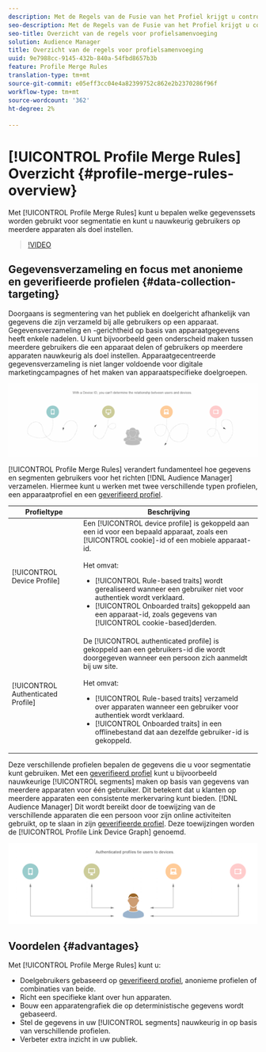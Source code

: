 ```yaml
---
description: Met de Regels van de Fusie van het Profiel krijgt u controle over de gegevensreeksen die voor segmentatie worden gebruikt en kan een persoon nauwkeurig over veelvoudige apparaten richten.
seo-description: Met de Regels van de Fusie van het Profiel krijgt u controle over de gegevensreeksen die voor segmentatie worden gebruikt en kan een persoon nauwkeurig over veelvoudige apparaten richten.
seo-title: Overzicht van de regels voor profielsamenvoeging
solution: Audience Manager
title: Overzicht van de regels voor profielsamenvoeging
uuid: 9e7988cc-9145-432b-840a-54fbd8657b3b
feature: Profile Merge Rules
translation-type: tm+mt
source-git-commit: e05eff3cc04e4a82399752c862e2b2370286f96f
workflow-type: tm+mt
source-wordcount: '362'
ht-degree: 2%

---
```



# [!UICONTROL Profile Merge Rules] Overzicht {#profile-merge-rules-overview}

Met [!UICONTROL Profile Merge Rules] kunt u bepalen welke gegevenssets worden gebruikt voor segmentatie en kunt u nauwkeurig gebruikers op meerdere apparaten als doel instellen.

>[!VIDEO](https://video.tv.adobe.com/v/28974)

## Gegevensverzameling en focus met anonieme en geverifieerde profielen {#data-collection-targeting}

Doorgaans is segmentering van het publiek en doelgericht afhankelijk van gegevens die zijn verzameld bij alle gebruikers op een apparaat. Gegevensverzameling en -gerichtheid op basis van apparaatgegevens heeft enkele nadelen. U kunt bijvoorbeeld geen onderscheid maken tussen meerdere gebruikers die een apparaat delen of gebruikers op meerdere apparaten nauwkeurig als doel instellen. Apparaatgecentreerde gegevensverzameling is niet langer voldoende voor digitale marketingcampagnes of het maken van apparaatspecifieke doelgroepen.

![](assets/unauthenticated2.png)

[!UICONTROL Profile Merge Rules] verandert fundamenteel hoe gegevens en segmenten gebruikers voor het richten  [!DNL Audience Manager] verzamelen. Hiermee kunt u werken met twee verschillende typen profielen, een apparaatprofiel en een [geverifieerd profiel](../../reference/visitor-authentication-states.md).

| Profieltype | Beschrijving |
|---|---|
| [!UICONTROL Device Profile] | Een [!UICONTROL device profile] is gekoppeld aan een id voor een bepaald apparaat, zoals een [!UICONTROL cookie]-id of een mobiele apparaat-id.<br><br> Het omvat:<ul><li>[!UICONTROL Rule-based traits] wordt gerealiseerd wanneer een gebruiker niet voor authentiek wordt verklaard.</li><li>[!UICONTROL Onboarded traits] gekoppeld aan een apparaat-id, zoals gegevens van  [!UICONTROL cookie-based]derden.</li></ul> |
| [!UICONTROL Authenticated Profile] | De [!UICONTROL authenticated profile] is gekoppeld aan een gebruikers-id die wordt doorgegeven wanneer een persoon zich aanmeldt bij uw site.<br><br>Het omvat:<ul><li>[!UICONTROL Rule-based traits] verzameld over apparaten wanneer een gebruiker voor authentiek wordt verklaard.</li><li>[!UICONTROL Onboarded traits] in een offlinebestand dat aan dezelfde gebruiker-id is gekoppeld.</li></ul> |

Deze verschillende profielen bepalen de gegevens die u voor segmentatie kunt gebruiken. Met een [geverifieerd profiel](../../reference/visitor-authentication-states.md) kunt u bijvoorbeeld nauwkeurige [!UICONTROL segments] maken op basis van gegevens van meerdere apparaten voor één gebruiker. Dit betekent dat u klanten op meerdere apparaten een consistente merkervaring kunt bieden. [!DNL Audience Manager] Dit wordt bereikt door de toewijzing van de verschillende apparaten die een persoon voor zijn online activiteiten gebruikt, op te slaan in zijn  [geverifieerde profiel](../../reference/visitor-authentication-states.md). Deze toewijzingen worden de [!UICONTROL Profile Link Device Graph] genoemd.

![](assets/authenticated2.png)

## Voordelen {#advantages}

Met [!UICONTROL Profile Merge Rules] kunt u:

* Doelgebruikers gebaseerd op [geverifieerd profiel](../../reference/visitor-authentication-states.md), anonieme profielen of combinaties van beide.
* Richt een specifieke klant over hun apparaten.
* Bouw een apparatengrafiek die op deterministische gegevens wordt gebaseerd.
* Stel de gegevens in uw [!UICONTROL segments] nauwkeurig in op basis van verschillende profielen.
* Verbeter extra inzicht in uw publiek.
